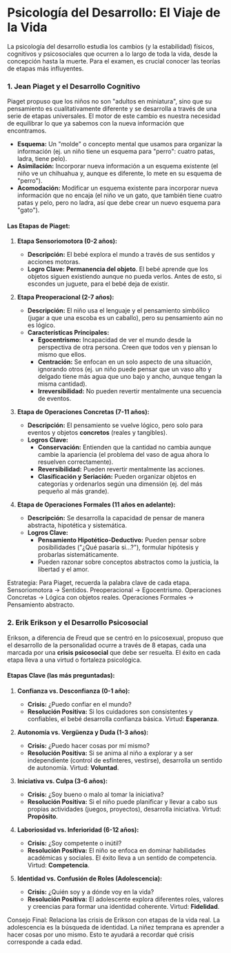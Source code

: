 # Psicología del Desarrollo: El Viaje de la Vida

La psicología del desarrollo estudia los cambios (y la estabilidad) físicos, cognitivos y psicosociales que ocurren a lo largo de toda la vida, desde la concepción hasta la muerte. Para el examen, es crucial conocer las teorías de etapas más influyentes.

### 1. Jean Piaget y el Desarrollo Cognitivo

Piaget propuso que los niños no son "adultos en miniatura", sino que su pensamiento es cualitativamente diferente y se desarrolla a través de una serie de etapas universales. El motor de este cambio es nuestra necesidad de equilibrar lo que ya sabemos con la nueva información que encontramos.

- **Esquema:** Un "molde" o concepto mental que usamos para organizar la información (ej. un niño tiene un esquema para "perro": cuatro patas, ladra, tiene pelo).
- **Asimilación:** Incorporar nueva información a un esquema existente (el niño ve un chihuahua y, aunque es diferente, lo mete en su esquema de "perro").
- **Acomodación:** Modificar un esquema existente para incorporar nueva información que no encaja (el niño ve un gato, que también tiene cuatro patas y pelo, pero no ladra, así que debe crear un nuevo esquema para "gato").

#### Las Etapas de Piaget:

1.  **Etapa Sensoriomotora (0-2 años):**
    - **Descripción:** El bebé explora el mundo a través de sus sentidos y acciones motoras.
    - **Logro Clave:** **Permanencia del objeto**. El bebé aprende que los objetos siguen existiendo aunque no pueda verlos. Antes de esto, si escondes un juguete, para el bebé deja de existir.

2.  **Etapa Preoperacional (2-7 años):**
    - **Descripción:** El niño usa el lenguaje y el pensamiento simbólico (jugar a que una escoba es un caballo), pero su pensamiento aún no es lógico.
    - **Características Principales:**
        - **Egocentrismo:** Incapacidad de ver el mundo desde la perspectiva de otra persona. Creen que todos ven y piensan lo mismo que ellos.
        - **Centración:** Se enfocan en un solo aspecto de una situación, ignorando otros (ej. un niño puede pensar que un vaso alto y delgado tiene más agua que uno bajo y ancho, aunque tengan la misma cantidad).
        - **Irreversibilidad:** No pueden revertir mentalmente una secuencia de eventos.

3.  **Etapa de Operaciones Concretas (7-11 años):**
    - **Descripción:** El pensamiento se vuelve lógico, pero solo para eventos y objetos **concretos** (reales y tangibles).
    - **Logros Clave:**
        - **Conservación:** Entienden que la cantidad no cambia aunque cambie la apariencia (el problema del vaso de agua ahora lo resuelven correctamente).
        - **Reversibilidad:** Pueden revertir mentalmente las acciones.
        - **Clasificación y Seriación:** Pueden organizar objetos en categorías y ordenarlos según una dimensión (ej. del más pequeño al más grande).

4.  **Etapa de Operaciones Formales (11 años en adelante):**
    - **Descripción:** Se desarrolla la capacidad de pensar de manera abstracta, hipotética y sistemática.
    - **Logros Clave:**
        - **Pensamiento Hipotético-Deductivo:** Pueden pensar sobre posibilidades ("¿Qué pasaría si...?"), formular hipótesis y probarlas sistemáticamente.
        - Pueden razonar sobre conceptos abstractos como la justicia, la libertad y el amor.

Estrategia: Para Piaget, recuerda la palabra clave de cada etapa. Sensoriomotora -> Sentidos. Preoperacional -> Egocentrismo. Operaciones Concretas -> Lógica con objetos reales. Operaciones Formales -> Pensamiento abstracto.

### 2. Erik Erikson y el Desarrollo Psicosocial

Erikson, a diferencia de Freud que se centró en lo psicosexual, propuso que el desarrollo de la personalidad ocurre a través de 8 etapas, cada una marcada por una **crisis psicosocial** que debe ser resuelta. El éxito en cada etapa lleva a una virtud o fortaleza psicológica.

#### Etapas Clave (las más preguntadas):

1.  **Confianza vs. Desconfianza (0-1 año):**
    - **Crisis:** ¿Puedo confiar en el mundo?
    - **Resolución Positiva:** Si los cuidadores son consistentes y confiables, el bebé desarrolla confianza básica. Virtud: **Esperanza**.

2.  **Autonomía vs. Vergüenza y Duda (1-3 años):**
    - **Crisis:** ¿Puedo hacer cosas por mí mismo?
    - **Resolución Positiva:** Si se anima al niño a explorar y a ser independiente (control de esfínteres, vestirse), desarrolla un sentido de autonomía. Virtud: **Voluntad**.

3.  **Iniciativa vs. Culpa (3-6 años):**
    - **Crisis:** ¿Soy bueno o malo al tomar la iniciativa?
    - **Resolución Positiva:** Si el niño puede planificar y llevar a cabo sus propias actividades (juegos, proyectos), desarrolla iniciativa. Virtud: **Propósito**.

4.  **Laboriosidad vs. Inferioridad (6-12 años):**
    - **Crisis:** ¿Soy competente o inútil?
    - **Resolución Positiva:** El niño se enfoca en dominar habilidades académicas y sociales. El éxito lleva a un sentido de competencia. Virtud: **Competencia**.

5.  **Identidad vs. Confusión de Roles (Adolescencia):**
    - **Crisis:** ¿Quién soy y a dónde voy en la vida?
    - **Resolución Positiva:** El adolescente explora diferentes roles, valores y creencias para formar una identidad coherente. Virtud: **Fidelidad**.

Consejo Final: Relaciona las crisis de Erikson con etapas de la vida real. La adolescencia es la búsqueda de identidad. La niñez temprana es aprender a hacer cosas por uno mismo. Esto te ayudará a recordar qué crisis corresponde a cada edad.
